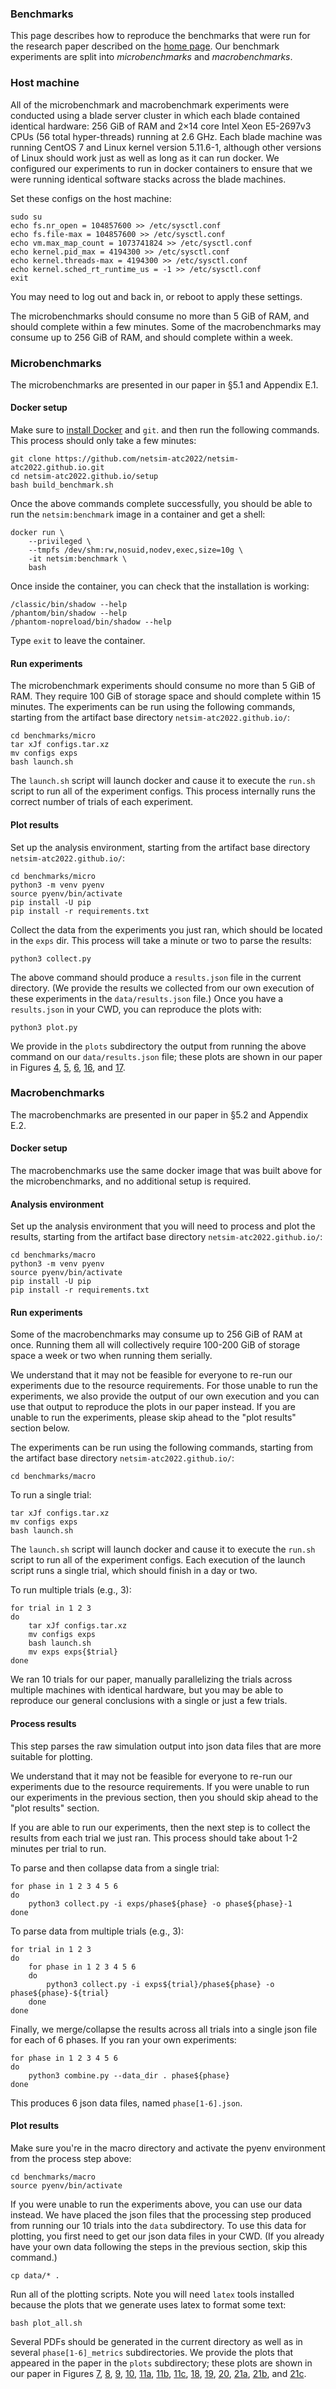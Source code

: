 ### Benchmarks

This page describes how to reproduce the benchmarks that were run for the
research paper described on the [home page](/). Our benchmark experiments are
split into _microbenchmarks_ and _macrobenchmarks_.

### Host machine

All of the microbenchmark and macrobenchmark experiments were conducted using a
blade server cluster in which each blade contained identical hardware: 256 GiB
of RAM and 2×14 core Intel Xeon E5-2697v3 CPUs (56 total hyper-threads) running
at 2.6 GHz. Each blade machine was running CentOS 7 and Linux kernel version
5.11.6-1, although other versions of Linux should work just as well as long as
it can run docker. We configured our experiments to run in docker containers to
ensure that we were running identical software stacks across the blade machines.

Set these configs on the host machine:

    sudo su
    echo fs.nr_open = 104857600 >> /etc/sysctl.conf
    echo fs.file-max = 104857600 >> /etc/sysctl.conf
    echo vm.max_map_count = 1073741824 >> /etc/sysctl.conf
    echo kernel.pid_max = 4194300 >> /etc/sysctl.conf
    echo kernel.threads-max = 4194300 >> /etc/sysctl.conf
    echo kernel.sched_rt_runtime_us = -1 >> /etc/sysctl.conf
    exit

You may need to log out and back in, or reboot to apply these settings.

The microbenchmarks should consume no more than 5 GiB of RAM, and should
complete within a few minutes. Some of the macrobenchmarks may consume up to 256
GiB of RAM, and should complete within a week.

### Microbenchmarks

The microbenchmarks are presented in our paper in §5.1 and Appendix E.1.

#### Docker setup

Make sure to [install Docker](https://docs.docker.com/get-docker/) and `git`.
and then run the following commands. This process should only take a few minutes:


    git clone https://github.com/netsim-atc2022/netsim-atc2022.github.io.git
    cd netsim-atc2022.github.io/setup
    bash build_benchmark.sh

Once the above commands complete successfully, you should be able to run the
`netsim:benchmark` image in a container and get a shell:

    docker run \
        --privileged \
        --tmpfs /dev/shm:rw,nosuid,nodev,exec,size=10g \
        -it netsim:benchmark \
        bash

Once inside the container, you can check that the installation is working:

    /classic/bin/shadow --help
    /phantom/bin/shadow --help
    /phantom-nopreload/bin/shadow --help

Type `exit` to leave the container.

#### Run experiments

The microbenchmark experiments should consume no more than 5 GiB of RAM. They
require 100 GiB of storage space and should complete within 15 minutes. The
experiments can be run using the following commands, starting from the artifact
base directory `netsim-atc2022.github.io/`:

    cd benchmarks/micro
    tar xJf configs.tar.xz
    mv configs exps
    bash launch.sh

The `launch.sh` script will launch docker and cause it to execute the `run.sh`
script to run all of the experiment configs. This process internally runs the
correct number of trials of each experiment.

#### Plot results

Set up the analysis environment, starting from the artifact base directory
`netsim-atc2022.github.io/`:

    cd benchmarks/micro
    python3 -m venv pyenv
    source pyenv/bin/activate
    pip install -U pip
    pip install -r requirements.txt

Collect the data from the experiments you just ran, which should be located in
the `exps` dir. This process will take a minute or two to parse the results:

    python3 collect.py

The above command should produce a `results.json` file in the current directory.
(We provide the results we collected from our own execution of these experiments
in the `data/results.json` file.)
Once you have a `results.json` in your CWD, you can reproduce the plots with:

    python3 plot.py

We provide in the `plots` subdirectory the output from running the above command
on our `data/results.json` file; these plots are shown in our paper in Figures
[4](plots/interpose.pdf), [5](plots/memmgr.pdf),
[6](plots/cpusched-seccomp.pdf), [16](plots/cpusched-ptrace.pdf), and
[17](plots/cpusched-classic.pdf).

### Macrobenchmarks

The macrobenchmarks are presented in our paper in §5.2 and Appendix E.2.

#### Docker setup

The macrobenchmarks use the same docker image that was built above for the
microbenchmarks, and no additional setup is required.

#### Analysis environment

Set up the analysis environment that you will need to process and plot the
results, starting from the artifact base directory `netsim-atc2022.github.io/`:

    cd benchmarks/macro
    python3 -m venv pyenv
    source pyenv/bin/activate
    pip install -U pip
    pip install -r requirements.txt

#### Run experiments

Some of the macrobenchmarks may consume up to 256 GiB of RAM at once. Running
them all will collectively require 100-200 GiB of storage space a week or two
when running them serially. 

We understand that it may not be feasible for everyone to re-run our experiments
due to the resource requirements. For those unable to run the experiments, we
also provide the output of our own execution and you can use that output to
reproduce the plots in our paper instead. If you are unable to run the
experiments, please skip ahead to the "plot results" section below.

The experiments can be run using the following commands, starting from the
artifact base directory `netsim-atc2022.github.io/`:

    cd benchmarks/macro

To run a single trial:

    tar xJf configs.tar.xz
    mv configs exps
    bash launch.sh

The `launch.sh` script will launch docker and cause it to execute the `run.sh`
script to run all of the experiment configs. Each execution of the launch script
runs a single trial, which should finish in a day or two.

To run multiple trials (e.g., 3):

    for trial in 1 2 3
    do
        tar xJf configs.tar.xz
        mv configs exps
        bash launch.sh
        mv exps exps{$trial}
    done

We ran 10 trials for our paper, manually parallelizing the trials across
multiple machines with identical hardware, but you may be able to reproduce our
general conclusions with a single or just a few trials.

#### Process results

This step parses the raw simulation output into json data files that are more
suitable for plotting.

We understand that it may not be feasible for everyone to re-run our experiments
due to the resource requirements. If you were unable to run our experiments in the previous section, then you should skip ahead to the "plot results" section.

If you are able to run our experiments, then the next step is to collect the
results from each trial we just ran. This process should take about 1-2 minutes
per trial to run.

To parse and then collapse data from a single trial:

    for phase in 1 2 3 4 5 6
    do
        python3 collect.py -i exps/phase${phase} -o phase${phase}-1
    done

To parse data from multiple trials (e.g., 3):

    for trial in 1 2 3
    do
        for phase in 1 2 3 4 5 6
        do
            python3 collect.py -i exps${trial}/phase${phase} -o phase${phase}-${trial}
        done
    done

Finally, we merge/collapse the results across all trials into a single json file
for each of 6 phases. If you ran your own experiments:

    for phase in 1 2 3 4 5 6
    do
        python3 combine.py --data_dir . phase${phase}
    done

This produces 6 json data files, named `phase[1-6].json`.

#### Plot results

Make sure you're in the macro directory and activate the pyenv environment from
the process step above:

    cd benchmarks/macro
    source pyenv/bin/activate

If you were unable to run the experiments above, you can use our data instead.
We have placed the json files that the processing step produced from running our
10 trials into the `data` subdirectory. To use this data for plotting, you first
need to get our json data files in your CWD. (If you already have your own data
following the steps in the previous section, skip this command.)

    cp data/* .

Run all of the plotting scripts. Note you will need `latex` tools installed
because the plots that we generate uses latex to format some text:

    bash plot_all.sh

Several PDFs should be generated in the current directory as well as in several
`phase[1-6]_metrics` subdirectories. We provide the plots that appeared in the
paper in the `plots` subdirectory; these plots are shown in our paper in Figures
[7](plots/phold-phase1-perf-duration-time-sec-skewed.pdf),
[8](plots/phold-phase2-cpusched-bar.pdf),
[9](plots/phold-phase3-memmgr-bar-seccomp.pdf),
[10](plots/phold-phase4-sched-bar-seccomp.pdf),
[11a](plots/phold-phase6-perf-duration-time-sec-28.pdf),
[11b](plots/phold-phase6-seconds-to-init-28.pdf),
[11c](plots/phold-phase6-mem-used-gib-28.pdf),
[18](plots/phold-phase1-seconds-to-init-skewed.pdf),
[19](plots/phold-phase3-memmgr-bar-ptrace.pdf),
[20](plots/phold-phase4-sched-bar-ptrace.pdf),
[21a](plots/phold-phase5-cpuload-bar.pdf),
[21b](plots/phold-phase5-msgload-bar.pdf), and
[21c](plots/phold-phase5-weights-bar.pdf).
